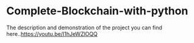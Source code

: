 # Complete-Blockchain-with-python
The description and demonstration of the project you can find here..https://youtu.be/I1hJeWZlOQQ

